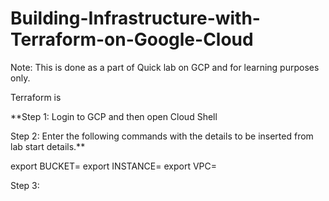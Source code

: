 # Building-Infrastructure-with-Terraform-on-Google-Cloud
Note: This is done as a part of Quick lab on GCP and for learning purposes only.

Terraform is 

**Step 1: Login to GCP and then open Cloud Shell

Step 2: Enter the following commands with the details to be inserted from lab start details.**

export BUCKET=
export INSTANCE=
export VPC=

Step 3:





